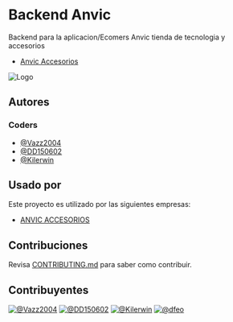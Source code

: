 
# Backend Anvic

Backend para la aplicacion/Ecomers Anvic tienda de tecnologia y accesorios

- [Anvic Accesorios](https://anvicaccesorios.com/)

![Logo](https://anvicaccesorios.com/images/Inicio/logo%20anvic.jpg)

## Autores

### Coders

- [@Vazz2004](https://github.com/Vazz2004)
- [@DD150602](https://github.com/DD150602)
- [@Kilerwin](https://github.com/Kilerwin)

## Usado por

Este proyecto es utilizado por las siguientes empresas:

- [ANVIC ACCESORIOS](https://www.instagram.com/anvic.accesorios/)

## Contribuciones

Revisa [CONTRIBUTING.md](https://github.com/Vazz2004/back-end-anvic/blob/main/CONTRIBUTING.md) para saber como contribuir.

## Contribuyentes

[![@Vazz2004](https://github.com/Vazz2004.png?size=50)](https://github.com/Vazz2004)
[![@DD150602](https://github.com/DD150602.png?size=50)](https://github.com/DD150602)
[![@Kilerwin](https://github.com/Kilerwin.png?size=50)](https://github.com/Kilerwin)
[![@dfeo](https://github.com/dfeo.png?size=50)](https://github.com/dfeo)
